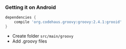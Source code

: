 ### Getting it on Android

```groovy
dependencies {
    compile 'org.codehaus.groovy:groovy:2.4.1:grooid'
}
```

* Create folder `src/main/groovy`
* Add .groovy files
